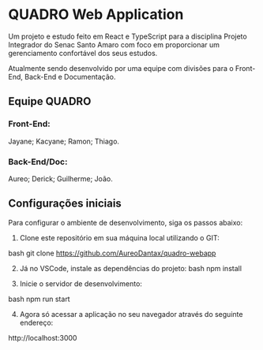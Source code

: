 # QUADRO Web Application

Um projeto e estudo feito em React e TypeScript para a disciplina Projeto Integrador do Senac Santo Amaro com foco em proporcionar um gerenciamento confortável dos seus estudos.

Atualmente sendo desenvolvido por uma equipe com divisões para o Front-End, Back-End e Documentação.

## Equipe QUADRO

### Front-End:
Jayane;
Kacyane;
Ramon;
Thiago.

### Back-End/Doc:
Aureo;
Derick;
Guilherme;
João.

## Configurações iniciais

Para configurar o ambiente de desenvolvimento, siga os passos abaixo:

1. Clone este repositório em sua máquina local utilizando o GIT:

bash
git clone https://github.com/AureoDantax/quadro-webapp


2. Já no VSCode, instale as dependências do projeto:
bash
npm install


3. Inicie o servidor de desenvolvimento:

bash
npm run start


4. Agora só acessar a aplicação no seu navegador através do seguinte endereço:


http://localhost:3000